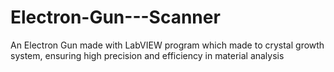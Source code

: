 # Electron-Gun---Scanner
An Electron Gun made with LabVIEW program which made to crystal growth system, ensuring high precision and efficiency in material analysis
